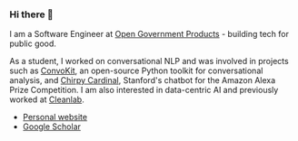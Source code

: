 ### Hi there 👋

I am a Software Engineer at [Open Government Products](https://www.open.gov.sg/) - building tech for public good.

As a student, I worked on conversational NLP and was involved in projects such as [ConvoKit](https://github.com/CornellNLP/ConvoKit), an open-source Python toolkit for conversational analysis, and [Chirpy Cardinal](https://stanfordnlp.github.io/chirpycardinal/), Stanford's chatbot for the Amazon Alexa Prize Competition. I am also interested in data-centric AI and previously worked at [Cleanlab](https://cleanlab.ai/).

- [Personal website](https://calebchiam.com/)
- [Google Scholar](https://scholar.google.com/citations?hl=en&user=V7-ihEAAAAAJ)
